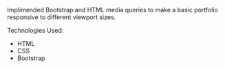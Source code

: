 Implimended Bootstrap and HTML media queries to make a basic portfolio responsive to different viewport sizes.

Technologies Used:
   - HTML
   - CSS
   - Bootstrap
